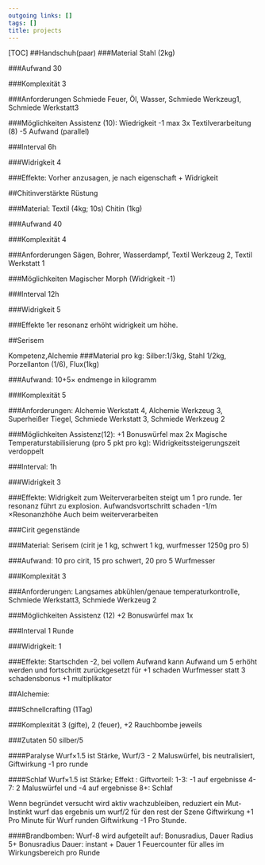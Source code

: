```yaml
---
outgoing links: []
tags: []
title: projects
---
```

[TOC]
##Handschuh(paar)
###Material 
Stahl (2kg)

###Aufwand
30

###Komplexität 
3

###Anforderungen
Schmiede Feuer, Öl, Wasser, Schmiede Werkzeug1, Schmiede Werkstatt3

###Möglichkeiten
Assistenz (10): Wiedrigkeit -1 max 3x
Textilverarbeitung (8) -5 Aufwand (parallel)

###Interval
6h

###Widrigkeit
4

###Effekte:
Vorher anzusagen, je nach eigenschaft + Widrigkeit



##Chitinverstärkte Rüstung

###Material:
Textil (4kg; 10s)
Chitin (1kg)

###Aufwand
40

###Komplexität
4

###Anforderungen
Sägen, Bohrer, Wasserdampf, Textil Werkzeug 2, Textil Werkstatt 1

###Möglichkeiten
Magischer Morph (Widrigkeit -1)

###Interval 
12h

###Widrigkeit
5

###Effekte
1er resonanz erhöht widrigkeit um höhe. 

##Serisem

Kompetenz,Alchemie
###Material pro kg:
Silber:1/3kg, Stahl 1/2kg, Porzellanton (1/6), Flux(1kg)  

###Aufwand: 
10+5&times; endmenge in kilogramm

###Komplexität 
5

###Anforderungen:
Alchemie Werkstatt 4, Alchemie Werkzeug 3, Superheißer Tiegel, Schmiede Werkstatt 3, Schmiede Werkzeug 2

###Möglichkeiten
Assistenz(12): +1 Bonuswürfel max 2x
Magische Temperaturstabilisierung (pro 5 pkt pro kg): Widrigkeitssteigerungszeit verdoppelt

###Interval:
1h

###Widrigkeit
3 

###Effekte:
Widrigkeit zum Weiterverarbeiten steigt um 1 pro runde.
1er resonanz führt zu explosion. Aufwandsvortschritt schaden -1/m &times;Resonanzhöhe
Auch beim weiterverarbeiten



###Cirit gegenstände

###Material:
Serisem (cirit je 1 kg, schwert 1 kg, wurfmesser 1250g pro 5)

###Aufwand: 
10 pro cirit, 15 pro schwert, 20 pro 5 Wurfmesser

###Komplexität 
3

###Anforderungen: 
Langsames abkühlen/genaue temperaturkontrolle, Schmiede Werkstatt3, Schmiede Werkzeug 2

###Möglichkeiten
Assistenz (12) +2 Bonuswürfel max 1x

###Interval
1 Runde

###Widrigkeit:
1

###Effekte:
Startschden -2, bei vollem Aufwand kann Aufwand um 5 erhöht werden und fortschritt zurückgesetzt für +1 schaden
Wurfmesser statt 3 schadensbonus +1 multiplikator









##Alchemie:

###Schnellcrafting 
(1Tag) 

###Komplexität
3 (gifte), 2 (feuer), +2 Rauchbombe jeweils

###Zutaten
50 silber/5

####Paralyse
Wurf&times;1.5 ist Stärke, Wurf/3 - 2 Maluswürfel, bis neutralisiert, Giftwirkung -1 pro runde

####Schlaf
Wurf&times;1.5 ist Stärke; Effekt :
Giftvorteil: 1-3: -1 auf ergebnisse
4-7: 2 Maluswürfel und -4 auf ergebnisse
8+: Schlaf

Wenn begründet versucht wird aktiv wachzubleiben, reduziert ein Mut-Instinkt wurf das ergebnis um wurf/2 für den rest der Szene
Giftwirkung +1 Pro Minute für Wurf runden
Giftwirkung -1 Pro Stunde.

####Brandbomben: 
Wurf-8 wird aufgeteilt auf: Bonusradius, Dauer
Radius 5+ Bonusradius
Dauer: instant + Dauer
1 Feuercounter für alles im Wirkungsbereich pro Runde
